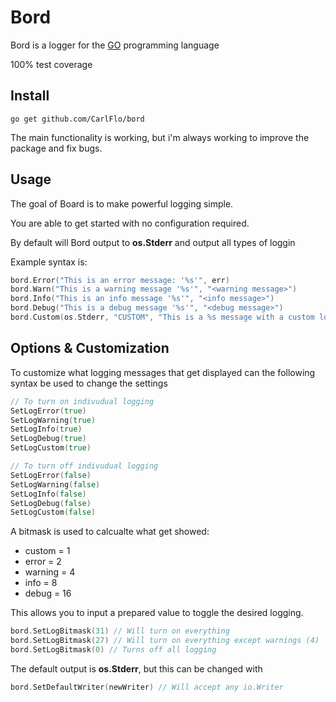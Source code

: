 # Bord

Bord is a logger for the [GO](https://golang.org/) programming language

100% test coverage

## Install

```
go get github.com/CarlFlo/bord
```

The main functionality is working, but i'm always working to improve the package and fix bugs.

## Usage

The goal of Board is to make powerful logging simple.

You are able to get started with no configuration required.

By default will Bord output to **os.Stderr** and output all types of loggin


Example syntax is:
```go
bord.Error("This is an error message: '%s'", err)
bord.Warn("This is a warning message '%s'", "<warning message>")
bord.Info("This is an info message '%s'", "<info message>")
bord.Debug("This is a debug message '%s'", "<debug message>")
bord.Custom(os.Stderr, "CUSTOM", "This is a %s message with a custom log level tag", "custom")
```

## Options & Customization

To customize what logging messages that get displayed can the following syntax be used to change the settings
```go
// To turn on indivudual logging
SetLogError(true)
SetLogWarning(true)
SetLogInfo(true)
SetLogDebug(true)
SetLogCustom(true)

// To turn off indivudual logging
SetLogError(false)
SetLogWarning(false)
SetLogInfo(false)
SetLogDebug(false)
SetLogCustom(false)
```

A bitmask is used to calcualte what get showed:
* custom = 1
* error = 2
* warning = 4
* info = 8
* debug = 16

This allows you to input a prepared value to toggle the desired logging.
```go
bord.SetLogBitmask(31) // Will turn on everything
bord.SetLogBitmask(27) // Will turn on everything except warnings (4)
bord.SetLogBitmask(0) // Turns off all logging
```

The default output is **os.Stderr**, but this can be changed with
```go
bord.SetDefaultWriter(newWriter) // Will accept any io.Writer
```